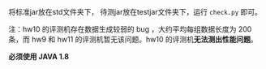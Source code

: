 将标准jar放在std文件夹下， 待测jar放在testjar文件夹下，运行 `check.py` 即可。

注：hw10 的评测机存在数据生成较弱的 bug ，大约平均每组数据长度为 200 条，而 hw9 和 hw11 的评测机暂无该问题。hw10 的评测机**无法测出性能问题**。

**必须使用 JAVA 1.8**

